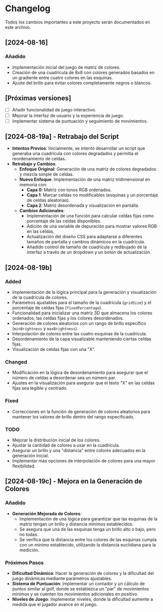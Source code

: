 # Changelog

Todos los cambios importantes a este proyecto serán documentados en este archivo.

## [2024-08-16]
### Añadido
- Implementación inicial del juego de matriz de colores.
- Creación de una cuadrícula de 8x8 con colores generados basados en un gradiente entre cuatro colores en las esquinas.
- Ajuste del brillo para evitar colores completamente negros o blancos.

## [Próximas versiones]
- [ ] Añadir funcionalidad de juego interactivo.
- [ ] Mejorar la interfaz de usuario y la experiencia de juego.
- [ ] Implementar sistema de puntuación y seguimiento de movimientos.

## [2024-08-19a] - Retrabajo del Script
- **Intentos Previos**: Inicialmente, se intentó desarrollar un script que generaba una cuadrícula con colores degradados y permitía el reordenamiento de celdas.
- **Retrabajo y Cambios**:
  - **Enfoque Original**: Generación de una matriz de colores degradados y mezcla simple de celdas.
  - **Nuevo Enfoque**: Implementación de una matriz tridimensional en memoria con:
    - **Capa 0**: Matriz con tonos RGB ordenados.
    - **Capa 1**: Marcar celdas no modificables (esquinas y un porcentaje de celdas aleatorias).
    - **Capa 2**: Matriz desordenada y visualización en pantalla.
  - **Cambios Adicionales**:
    - Implementación de una función para calcular celdas fijas como porcentaje de las celdas disponibles.
    - Adición de una variable de depuración para mostrar valores RGB en las celdas.
    - Actualización del diseño CSS para adaptarse a diferentes tamaños de pantalla y cambios dinámicos en la cuadrícula.
    - Añadido control de tamaño de cuadrícula y redibujado de la interfaz a través de un dropdown y un botón de actualización.

## [2024-08-19b]
### Added
- Implementación de la lógica principal para la generación y visualización de la cuadrícula de colores.
- Parámetros ajustables para el tamaño de la cuadrícula (`gridSize`) y el porcentaje de celdas fijas (`fixedPercentage`).
- Funcionalidad para inicializar una matriz 3D que almacena los colores ordenados, las celdas fijas y los colores desordenados.
- Generación de colores aleatorios con un rango de brillo específico (`minBrightness` y `maxBrightness`).
- Interpolación de colores entre las cuatro esquinas de la cuadrícula.
- Desordenamiento de la capa visualizable manteniendo ciertas celdas fijas.
- Visualización de celdas fijas con una "X".

### Changed
- Modificación en la lógica de desordenamiento para asegurar que el número de celdas a desordenar sea un número par.
- Ajustes en la visualización para asegurar que el texto "X" en las celdas fijas sea legible y centrado.

### Fixed
- Correcciones en la función de generación de colores aleatorios para mantener los valores de brillo dentro del rango especificado.

### TODO
- Mejorar la distribución inicial de los colores.
- Ajustar la cantidad de colores a usar en la cuadrícula.
- Asegurar un brillo y una "distancia" entre colores adecuados en la generación inicial.
- Implementar más opciones de interpolación de colores para una mayor flexibilidad.

## [2024-08-19c] - Mejora en la Generación de Colores
### Añadido
- **Generación Mejorada de Colores**:
  - Implementación de una lógica para garantizar que las esquinas de la matriz tengan un brillo y distancia mínimos establecidos.
  - Se asegura que una de las esquinas tenga un brillo alto o bajo, pero no todas.
  - Se verifica que la distancia entre los colores de las esquinas cumpla con un mínimo establecido, utilizando la distancia euclidiana para la medición.

### Próximos Pasos
- **Dificultad Dinámica**: Hacer la generación de colores y la dificultad del juego dinámicas mediante parámetros ajustables.
- **Sistema de Puntuación**: Implementar un contador y un cálculo de puntos similar al golf, donde se establezca un "par" de movimientos mínimos y se cuenten los movimientos adicionales en positivo.
- **Niveles de Juego**: Implementar niveles, donde la dificultad aumente a medida que el jugador avance en el juego.

